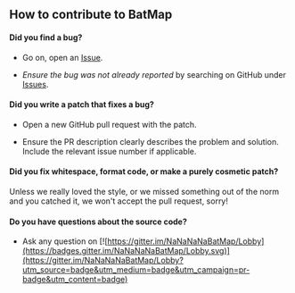 ## How to contribute to BatMap

#### **Did you find a bug?**
* Go on, open an [Issue](https://github.com/DogusTeknoloji/BatMap/issues/new).

* *Ensure the bug was not already reported* by searching on GitHub under [Issues](https://github.com/DogusTeknoloji/BatMap/issues).

#### **Did you write a patch that fixes a bug?**

* Open a new GitHub pull request with the patch.

* Ensure the PR description clearly describes the problem and solution. Include the relevant issue number if applicable.

#### **Did you fix whitespace, format code, or make a purely cosmetic patch?**

Unless we really loved the style, or we missed something out of the norm and you catched it, we won't accept the pull request, sorry!

#### **Do you have questions about the source code?**

* Ask any question on [![https://gitter.im/NaNaNaNaBatMap/Lobby](https://badges.gitter.im/NaNaNaNaBatMap/Lobby.svg)](https://gitter.im/NaNaNaNaBatMap/Lobby?utm_source=badge&utm_medium=badge&utm_campaign=pr-badge&utm_content=badge)
